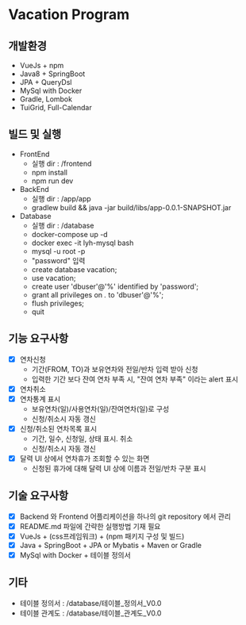 # Vacation Program 

## 개발환경
- VueJs + npm
- Java8 +  SpringBoot
- JPA +  QueryDsl
- MySql with Docker
- Gradle, Lombok
- TuiGrid, Full-Calendar

## 빌드 및 실행
- FrontEnd 
  - 실행 dir : /frontend
  - npm install
  - npm run dev
- BackEnd
  - 실행 dir : /app/app
  - gradlew build && java -jar build/libs/app-0.0.1-SNAPSHOT.jar
- Database
  - 실행 dir : /database
  - docker-compose up -d
  - docker exec -it lyh-mysql bash
  - mysql -u root -p
  - "password" 입력
  - create database vacation;
  - use vacation;
  - create user 'dbuser'@'%' identified by 'password';
  - grant all privileges on  *.* to 'dbuser'@'%';
  - flush privileges;
  - quit

## 기능 요구사항
  - [x] 연차신청
    - 기간(FROM, TO)과 보유연차와 전일/반차 입력 받아 신청
    - 입력한 기간 보다 잔여 연차 부족 시, "잔여 연차 부족" 이라는 alert 표시
  - [x] 연차취소
  - [x] 연차통계 표시
    - 보유연차(일)/사용연차(일)/잔여연차(일)로 구성
    - 신청/취소시 자동 갱신
  - [x] 신청/취소된 연차목록 표시
    - 기간, 일수, 신청일, 상태 표시. 취소
    - 신청/취소시 자동 갱신
  - [x] 달력 UI 상에서 연차휴가 조회할 수 있는 화면
    - 신청된 휴가에 대해 달력 UI 상에 이름과 전일/반차 구분 표시


## 기술 요구사항
  - [x] Backend 와 Frontend 어플리케이션을 하나의 git repository 에서 관리
  - [x] README.md 파일에 간략한 실행방법 기재 필요
  - [x] VueJs + (css프레임워크) + (npm 패키지 구성 및 빌드)
  - [x] Java + SpringBoot + JPA or Mybatis + Maven or Gradle
  - [x] MySql with Docker + 테이블 정의서

## 기타 
  - 테이블 정의서 : /database/테이블_정의서_V0.0
  - 테이블 관계도 : /database/테이블_관계도_V0.0
